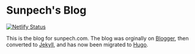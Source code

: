 # Sunpech's Blog

[![Netlify Status](https://api.netlify.com/api/v1/badges/f778afc7-e96b-4b11-881b-e455caf05776/deploy-status)](https://app.netlify.com/sites/quirky-nobel-cf5a0a/deploys)

This is the blog for sunpech.com. The blog was orginally on [Blogger](https://www.blogger.com), then converted to [Jekyll](https://jekyllrb.com/), and has now been migrated to [Hugo](https://gohugo.io/).